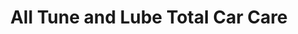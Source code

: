 ---
title: "All Tune and Lube Total Car Care"
url: /laurel/all-tune-and-lube-total-car-care/
shop: Autowerkstatt
---